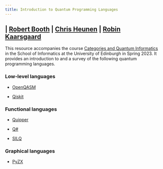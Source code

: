 ```yaml
---
title: Introduction to Quantum Programming Languages
---
```

| [Robert Booth](https://www.inf.ed.ac.uk/people/staff/Robert_Booth.html)
| [Chris Heunen](https://homepages.inf.ed.ac.uk/cheunen/)
| [Robin Kaarsgaard](https://functorial.org)
---

This resource accompanies the course [Categories and Quantum Informatics](https://www.learn.ed.ac.uk/ultra/courses/_98290_1/cl/outline) in the School of Informatics at the University of Edinburgh in Spring 2023. It provides an introduction to and a survey of the following quantum programming languages.

### Low-level languages

* [OpenQASM](openqasm.html)

* [Qiskit](qiskit.html)

### Functional languages

* [Quipper](quipper.html)

* [Q\#](qsharp.html)

* [SILQ](silq.html)

### Graphical languages

* [PyZX](pyzx.html)
